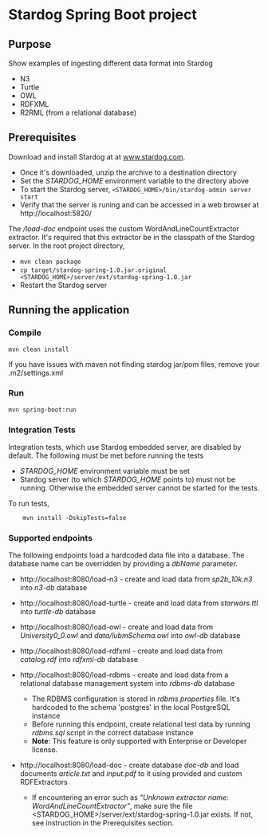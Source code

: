 # Stardog Spring Boot project

## Purpose

Show examples of ingesting different data format into Stardog
* N3
* Turtle
* OWL
* RDFXML
* R2RML (from a relational database)


## Prerequisites

Download and install Stardog at  at www.stardog.com.
* Once it's downloaded, unzip the archive to a destination directory
* Set the *STARDOG_HOME* environment variable to the directory above
* To start the Stardog server, `<STARDOG_HOME>/bin/stardog-admin server start`
* Verify that the server is runing and can be accessed in a web browser at  http://localhost:5820/

The _/load-doc_ endpoint uses the custom WordAndLineCountExtractor extractor. It's required that this extractor be in the classpath of the Stardog server.  In the root project directory,
* `mvn clean package`
* `cp target/stardog-spring-1.0.jar.original <STARDOG_HOME>/server/ext/stardog-spring-1.0.jar`
* Restart the Stardog server

## Running the application

### Compile
```
mvn clean install
```
If you have issues with maven not finding stardog jar/pom files, remove your .m2/settings.xml

### Run
```
mvn spring-boot:run
```

### Integration Tests
Integration tests, which use Stardog embedded server, are disabled by default.  The following must be met before running the tests
* _STARDOG_HOME_ environment variable must be set
* Stardog server (to which _STARDOG_HOME_ points to) must not be running. Otherwise the embedded server cannot be started for the tests.

To run tests,
```
    mvn install -DskipTests=false
```


### Supported endpoints
The following endpoints load a hardcoded data file into a database. The database name can be overridden by providing a _dbName_ parameter.
* http://localhost:8080/load-n3 - create and load data from _sp2b_10k.n3_ into _n3-db_ database
* http://localhost:8080/load-turtle - create and load data from _starwars.ttl_ into _turtle-db_ database
* http://localhost:8080/load-owl - create and load data from _University0_0.owl_ and _data/lubmSchema.owl_ into _owl-db_ database
* http://localhost:8080/load-rdfxml - create and load data from _catalog.rdf_ into _rdfxml-db_ database
* http://localhost:8080/load-rdbms - create and load data from a relational database management system into _rdbms-db_ database

    * The RDBMS configuration is stored in _rdbms.properties_ file.  It's hardcoded to the schema 'postgres' in the local PostgreSQL instance
    * Before running this endpoint, create relational test data by running _rdbms.sql_ script in the correct database instance
    * **Note**: This feature is only supported with Enterprise or Developer license.

* http://localhost:8080/load-doc - create database _doc-db_ and load documents _article.txt_ and _input.pdf_ to it using provided and custom RDFExtractors

    * If encountering an error such as _"Unknown extractor name: WordAndLineCountExtractor"_, make sure the file <STARDOG_HOME>/server/ext/stardog-spring-1.0.jar exists.  If not, see instruction in the Prerequisites section.
